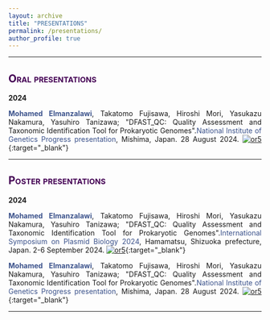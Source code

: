 ```yaml
---
layout: archive
title: "PRESENTATIONS"
permalink: /presentations/
author_profile: true
---
```

<style> body {text-align: justify} </style> <!-- Justify text. -->

------

## <span style="font-variant:small-caps;"><span style="color:#440154">**Oral presentations**</span></span>

**2024**

<span style="color:#3B528B">**Mohamed Elmanzalawi**</span>, Takatomo Fujisawa, Hiroshi Mori, Yasukazu Nakamura, Yasuhiro Tanizawa; "DFAST_QC: Quality Assessment and Taxonomic Identification Tool for Prokaryotic Genomes".<span style="color:#3B528B">National Institute of Genetics Progress presentation</span>, Mishima, Japan. 28 August 2024. [![or5](https://img.shields.io/badge/Link-Website-21908C.svg)](https://www.nig.ac.jp/nig/phd-program/courses-top/courses-at-the-department-of-genetics/poster){:target="_blank"}<br>

------

## <span style="font-variant:small-caps;"><span style="color:#440154">**Poster presentations**</span></span>

**2024**

<span style="color:#3B528B">**Mohamed Elmanzalawi**</span>, Takatomo Fujisawa, Hiroshi Mori, Yasukazu Nakamura, Yasuhiro Tanizawa; "DFAST_QC: Quality Assessment and Taxonomic Identification Tool for Prokaryotic Genomes".<span style="color:#3B528B">International Symposium on Plasmid Biology 2024</span>, Hamamatsu, Shizuoka prefecture, Japan. 2-6 September 2024. [![or5](https://img.shields.io/badge/Link-Website-21908C.svg)](https://smartconf.jp/content/ispb2024/){:target="_blank"}<br>

<span style="color:#3B528B">**Mohamed Elmanzalawi**</span>, Takatomo Fujisawa, Hiroshi Mori, Yasukazu Nakamura, Yasuhiro Tanizawa; "DFAST_QC: Quality Assessment and Taxonomic Identification Tool for Prokaryotic Genomes".<span style="color:#3B528B">National Institute of Genetics Progress presentation</span>, Mishima, Japan. 28 August 2024. [![or5](https://img.shields.io/badge/Link-Website-21908C.svg)](https://www.nig.ac.jp/nig/phd-program/courses-top/courses-at-the-department-of-genetics/poster){:target="_blank"}<br>


------
